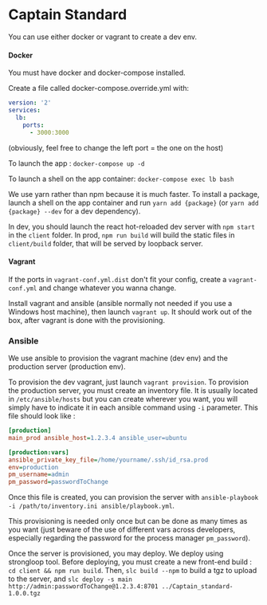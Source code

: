 # Captain Standard

You can use either docker or vagrant to create a dev env.

#### Docker

You must have docker and docker-compose installed.

Create a file called docker-compose.override.yml with:

```YAML
version: '2'
services:
  lb:
    ports:
      - 3000:3000
```

(obviously, feel free to change the left port = the one on the host)

To launch the app : `docker-compose up -d`

To launch a shell on the app container: `docker-compose exec lb bash`

We use yarn rather than npm because it is much faster. To install a package, launch a shell on the app container and run `yarn add {package}` (or `yarn add {package} --dev` for a dev dependency).

In dev, you should launch the react hot-reloaded dev server with `npm start` in the `client` folder. In prod, `npm run build` will build the static files in `client/build` folder, that will be served by loopback server.

#### Vagrant

If the ports in `vagrant-conf.yml.dist` don't fit your config, create a `vagrant-conf.yml` and change whatever you wanna change.

Install vagrant and ansible (ansible normally not needed if you use a Windows host machine), then launch `vagrant up`. It should work out of the box, after vagrant is done with the provisioning.


### Ansible

We use ansible to provision the vagrant machine (dev env) and the production server (production env).

To provision the dev vagrant, just launch `vagrant provision`. To provision the production server, you must create an inventory file. It is usually located in `/etc/ansible/hosts` but you can create wherever you want, you will simply have to indicate it in each ansible command using `-i` parameter. This file should look like :

```ini
[production]
main_prod ansible_host=1.2.3.4 ansible_user=ubuntu

[production:vars]
ansible_private_key_file=/home/yourname/.ssh/id_rsa.prod
env=production
pm_username=admin
pm_password=passwordToChange
```

Once this file is created, you can provision the server with `ansible-playbook -i /path/to/inventory.ini ansible/playbook.yml`.

This provisioning is needed only once but can be done as many times as you want (just beware of the use of different vars across developers, especially regarding the password for the process manager `pm_password`).

Once the server is provisioned, you may deploy. We deploy using strongloop tool. Before deploying, you must create a new front-end build : `cd client && npm run build`. Then, `slc build --npm` to build a tgz to upload to the server, and `slc deploy -s main http://admin:passwordToChange@1.2.3.4:8701 ../Captain_standard-1.0.0.tgz`
